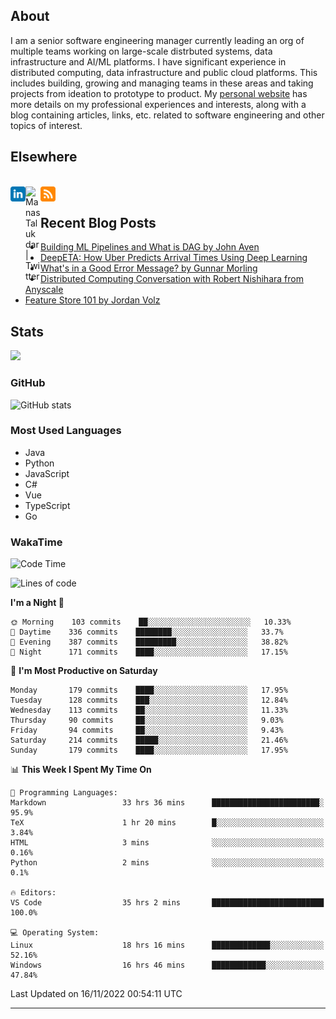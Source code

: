 ## About

I am a senior software engineering manager currently leading an org of multiple teams working on large-scale distrbuted systems, data infrastructure and AI/ML platforms. I have significant experience in distributed computing, data infrastructure and public cloud platforms. This includes building, growing and managing teams in these areas and taking projects from ideation to prototype to product. My [personal website](https://manastalukdar.github.io/) has more details on my professional experiences and interests, along with a blog containing articles, links, etc. related to software engineering and other topics of interest.

## Elsewhere

</br>

<a href="https://www.linkedin.com/in/manastalukdar" target="_blank">
  <img align="left" alt="Manas Talukdar | Linkedin" width="24px" src="https://raw.githubusercontent.com/edent/SuperTinyIcons/master/images/svg/linkedin.svg" />
</a>
<a href="https://www.twitter.com/manastalukdar" target="_blank">
  <img align="left" alt="Manas Talukdar | Twitter" width="24px" src="https://github.com/TheDudeThatCode/TheDudeThatCode/blob/master/Assets/Twitter.svg" />
</a>
<a href="https://manastalukdar.github.io/" target="_blank">
  <img align="left" alt="Manas Talukdar | Website" width="24px" src="https://github.com/edent/SuperTinyIcons/blob/master/images/svg/rss.svg" />
</a>

</br>

## Recent Blog Posts

<!-- BLOG:START -->
- [Building ML Pipelines and What is DAG by John Aven](https://manastalukdar.github.io/blog/2022/03/21/building-ml-pipelines-dag/)
- [DeepETA: How Uber Predicts Arrival Times Using Deep Learning](https://manastalukdar.github.io/blog/2022/03/21/deepeta-uber-predicts-arrival-times-deep-learning/)
- [What&#39;s in a Good Error Message? by Gunnar Morling](https://manastalukdar.github.io/blog/2022/02/11/good-error-message-gunnar-morling/)
- [Distributed Computing Conversation with Robert Nishihara from Anyscale](https://manastalukdar.github.io/blog/2022/01/24/distributed-computing-conversation-robert-nishihara-anyscale/)
- [Feature Store 101 by Jordan Volz](https://manastalukdar.github.io/blog/2022/01/22/feature-store-101-jordan-volz/)
<!-- BLOG:END -->

## Stats

![](https://komarev.com/ghpvc/?username=manastalukdar)

### GitHub

![GitHub stats](https://github-readme-stats.vercel.app/api?username=manastalukdar&show_icons=true&hide_border=true&hide_rank=true&hide_title=true&icon_color=79ff97&text_color=cecac3&bg_color=4d4b4b)

### Most Used Languages

- Java
- Python
- JavaScript
- C#
- Vue
- TypeScript
- Go

<!--
![Top Langs](https://github-readme-stats.vercel.app/api/top-langs/?username=manastalukdar&layout=compact&hide_border=true&hide_title=true&icon_color=79ff97&text_color=cecac3&bg_color=4d4b4b)
-->

### WakaTime

<!--START_SECTION:waka-->
![Code Time](http://img.shields.io/badge/Code%20Time-3%2C023%20hrs%204%20mins-blue)

![Lines of code](https://img.shields.io/badge/From%20Hello%20World%20I%27ve%20Written-16%20Thousand%20lines%20of%20code-blue)

**I'm a Night 🦉** 

```text
🌞 Morning    103 commits    ██░░░░░░░░░░░░░░░░░░░░░░░   10.33% 
🌆 Daytime    336 commits    ████████░░░░░░░░░░░░░░░░░   33.7% 
🌃 Evening    387 commits    █████████░░░░░░░░░░░░░░░░   38.82% 
🌙 Night      171 commits    ████░░░░░░░░░░░░░░░░░░░░░   17.15%

```
📅 **I'm Most Productive on Saturday** 

```text
Monday       179 commits    ████░░░░░░░░░░░░░░░░░░░░░   17.95% 
Tuesday      128 commits    ███░░░░░░░░░░░░░░░░░░░░░░   12.84% 
Wednesday    113 commits    ██░░░░░░░░░░░░░░░░░░░░░░░   11.33% 
Thursday     90 commits     ██░░░░░░░░░░░░░░░░░░░░░░░   9.03% 
Friday       94 commits     ██░░░░░░░░░░░░░░░░░░░░░░░   9.43% 
Saturday     214 commits    █████░░░░░░░░░░░░░░░░░░░░   21.46% 
Sunday       179 commits    ████░░░░░░░░░░░░░░░░░░░░░   17.95%

```


📊 **This Week I Spent My Time On** 

```text
💬 Programming Languages: 
Markdown                 33 hrs 36 mins      ████████████████████████░   95.9% 
TeX                      1 hr 20 mins        █░░░░░░░░░░░░░░░░░░░░░░░░   3.84% 
HTML                     3 mins              ░░░░░░░░░░░░░░░░░░░░░░░░░   0.16% 
Python                   2 mins              ░░░░░░░░░░░░░░░░░░░░░░░░░   0.1%

🔥 Editors: 
VS Code                  35 hrs 2 mins       █████████████████████████   100.0%

💻 Operating System: 
Linux                    18 hrs 16 mins      █████████████░░░░░░░░░░░░   52.16% 
Windows                  16 hrs 46 mins      ████████████░░░░░░░░░░░░░   47.84%

```


 Last Updated on 16/11/2022 00:54:11 UTC
<!--END_SECTION:waka-->

---

<!--

**manastalukdar/manastalukdar** is a ✨ _special_ ✨ repository because its `README.md` (this file) appears on your GitHub profile.

Here are some ideas to get you started:

- 🔭 I’m currently working on ...
- 🌱 I’m currently learning ...
- 👯 I’m looking to collaborate on ...
- 🤔 I’m looking for help with ...
- 💬 Ask me about ...
- 📫 How to reach me: ...
- 😄 Pronouns: ...
- ⚡ Fun fact: ...
-->
